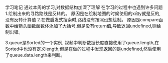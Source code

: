 学习笔记
通过本周的学习,对数据结构加深了理解
在学习的过程中也遇到许多问题
1.绘制出来的寻路路线是反转的。
	原因是在绘制地图的时候使用的x和y就是反的,没有反转计算值
2.在做启发式搜索时,路线没有按照设想绘制。
	原因是compare函数中给箭头函数函数体添加了大括号,但是没有return值,导致返回undefined,则绘制出错。

3.queue是Sorted的一个实例, 视频中判断数据长度直接使用了queue.length,在Sorted中也没有定义length;但是在做的过程中发现返回的是undefined,然后使用了queue.data.length来判断。

